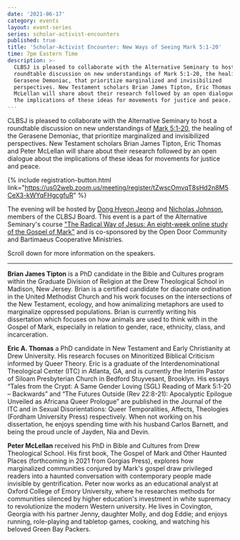 ```yaml
---
date: '2021-06-17'
category: events
layout: event-series
series: scholar-activist-encounters
published: true
title: 'Scholar-Activist Encounter: New Ways of Seeing Mark 5:1-20'
time: 7pm Eastern Time
description: >-
  CLBSJ is pleased to collaborate with the Alternative Seminary to host a
  roundtable discussion on new understandings of Mark 5:1-20, the healing of the
  Gerasene Demoniac, that prioritize marginalized and invisibilized
  perspectives. New Testament scholars Brian James Tipton, Eric Thomas and Peter
  McLellan will share about their research followed by an open dialogue about
  the implications of these ideas for movements for justice and peace.
---
```

CLBSJ is pleased to collaborate with the Alternative Seminary to host a roundtable discussion on new understandings of [Mark 5:1-20](http://bible.oremus.org/?ql=490073453), the healing of the Gerasene Demoniac, that prioritize marginalized and invisibilized perspectives. New Testament scholars Brian James Tipton, Eric Thomas and Peter McLellan will share about their research followed by an open dialogue about the implications of these ideas for movements for justice and peace.

{% include registration-button.html link="https://us02web.zoom.us/meeting/register/tZwscOmvqT8sHd2n8M5CeX3-kWYqFHgcgfuR" %}

The evening will be hosted by [Dong Hyeon Jeong](https://clbsj.org/about/leadership/dong-hyeon-jong/) and [Nicholas Johnson](https://clbsj.org/about/leadership/nicholas-a-johnson/), members of the CLBSJ Board. This event is a part of the Alternative Seminary's course ["The Radical Way of Jesus: An eight-week online study of the Gospel of Mark"](https://mailchi.mp/9557cc074792/alternative-seminary-course-on-the-gospel-of-mark?e=7bde532e58) and is co-sponsored by the Open Door Community and Bartimaeus Cooperative Ministries.

Scroll down for more information on the speakers.

--------------

**Brian James Tipton** is a PhD candidate in the Bible and Cultures program within the Graduate Division of Religion at the Drew Theological School in Madison, New Jersey.  Brian is a certified candidate for diaconate ordination in the United Methodist Church and his work focuses on the intersections of the New Testament, ecology, and how animalizing metaphors are used to marginalize oppressed populations. Brian is currently writing his dissertation which focuses on how animals are used to think with in the Gospel of Mark, especially in relation to gender, race, ethnicity, class, and incarceration.

**Eric A. Thomas** a PhD candidate in New Testament and Early Christianity at Drew University. His research focuses on Minoritized Biblical Criticism informed by Queer Theory. Eric is a graduate of the Interdenominational Theological Center (ITC) in Atlanta, GA, and is currently the Interim Pastor of Siloam Presbyterian Church in Bedford Stuyvesant, Brooklyn. His essays “Tales from the Crypt: A Same Gender Loving (SGL) Reading of Mark 5:1-20 – Backwards” and “The Futures Outside (Rev 22:8-21): Apocalyptic Epilogue Unveiled as Africana Queer Prologue” are published in the Journal of the ITC and in Sexual Disorientations: Queer Temporalities, Affects, Theologies (Fordham University Press) respectively. When not working on his dissertation, he enjoys spending time with his husband Carlos Barnett, and being the proud uncle of Jayden, Nia and Devin.

**Peter McLellan** received his PhD in Bible and Cultures from Drew Theological School. His first book, The Gospel of Mark and Other Haunted Places (forthcoming in 2021 from Gorgias Press), explores how marginalized communities conjured by Mark's gospel draw privileged readers into a haunted conversation with contemporary people made invisible by gentrification. Peter now works as an educational analyst at Oxford College of Emory University, where he researches methods for communities silenced by higher education's investment in white supremacy to revolutionize the modern Western university. He lives in Covington, Georgia with his partner Jenny, daughter Molly, and dog Eddie; and enjoys running, role-playing and tabletop games, cooking, and watching his beloved Green Bay Packers.

